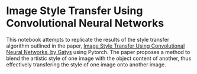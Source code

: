 # Image Style Transfer Using Convolutional Neural Networks

This notebook attempts to replicate the results of the style transfer algorithm outlined in the paper, [Image Style Transfer Using Convolutional Neural Networks, by Gatys](https://www.cv-foundation.org/openaccess/content_cvpr_2016/papers/Gatys_Image_Style_Transfer_CVPR_2016_paper.pdf) using Pytorch. The paper proposes a method to blend the artistic style of one image with the object content of another, thus effectively transfering the style of one image onto another image. 
